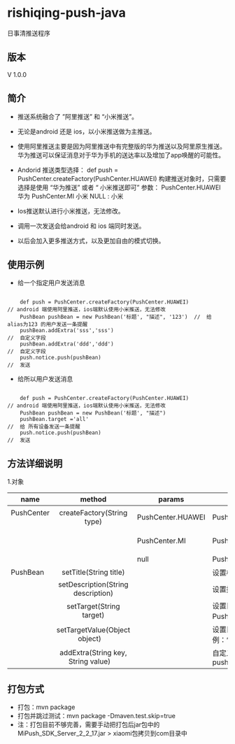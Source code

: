 # rishiqing-push-java
日事清推送程序

版本
-----
V 1.0.0

简介
-----
* 推送系统融合了 ”阿里推送” 和 “小米推送”。

* 无论是android 还是 ios，以小米推送做为主推送。

* 使用阿里推送主要是因为阿里推送中有完整版的华为推送以及阿里原生推送。华为推送可以保证消息对于华为手机的送达率以及增加了app唤醒的可能性。

* Andorid 推送类型选择：
    def push = PushCenter.createFactory(PushCenter.HUAWEI) 构建推送对象时，只需要选择是使用 “华为推送” 或者 “ 小米推送即可”
    参数：
    PushCenter.HUAWEI 华为
    PushCenter.MI 小米
    NULL : 小米

* Ios推送默认进行小米推送，无法修改。

* 调用一次发送会给android 和 ios 端同时发送。

* 以后会加入更多推送方式，以及更加自由的模式切换。

使用示例
-----
* 给一个指定用户发送消息
<pre><code>
    def push = PushCenter.createFactory(PushCenter.HUAWEI)            // android 端使用阿里推送，ios端默认使用小米推送，无法修改
    PushBean pushBean = new PushBean('标题', "描述", '123')  //  给 alias为123 的用户发送一条提醒
    pushBean.addExtra('sss','sss')                                   //  自定义字段  
    pushBean.addExtra('ddd','ddd')                                   //  自定义字段  
    push.notice.push(pushBean)                                       //  发送
</code></pre>

* 给所以用户发送消息
<pre><code>
    def push = PushCenter.createFactory(PushCenter.HUAWEI)            // android 端使用阿里推送，ios端默认使用小米推送，无法修改
    PushBean pushBean = new PushBean('标题', "描述")         
    pushBean.target ='all'                                            //  给 所有设备发送一条提醒
    push.notice.push(pushBean)                                        //  发送
</code></pre>

方法详细说明
-----
1.对象

| name          | method        | params  | use          |remark |
| ------------- |:-------------:| -----|--------------| ------- |
| PushCenter    | createFactory(String type) | PushCenter.HUAWEI|PushCenter.createFactory(PushCenter.HUAWEI)       |华为推送
|               |                 | PushCenter.MI| PushCenter.createFactory(PushCenter.MI)       |小米推送
|               |                 | null | PushCenter.createFactory()             |默认
| PushBean      | setTitle(String title)      |    | 设置标题|
|               | setDescription(String description)      |    |设置描述|
|               | setTarget(String target)      |    |设置目标类型  PushBean.TARGET_ALL , PushBean.TARGET_ALIAS(默认) |
|               | setTargetValue(Object object)     |    |设置目标alias，可以是字符串也可以是list  例：‘1,2,3’ 或 list a = [] |
|               | addExtra(String key, String value)      |    |自定义参数，例：pushBean.addExtra('key','value')|


打包方式
-----
* 打包：mvn package
* 打包并跳过测试：mvn package -Dmaven.test.skip=true
* 注：打包目前不够完善，需要手动把打包后jar包中的MiPush_SDK_Server_2_2_17.jar > xiaomi包拷贝到com目录中


